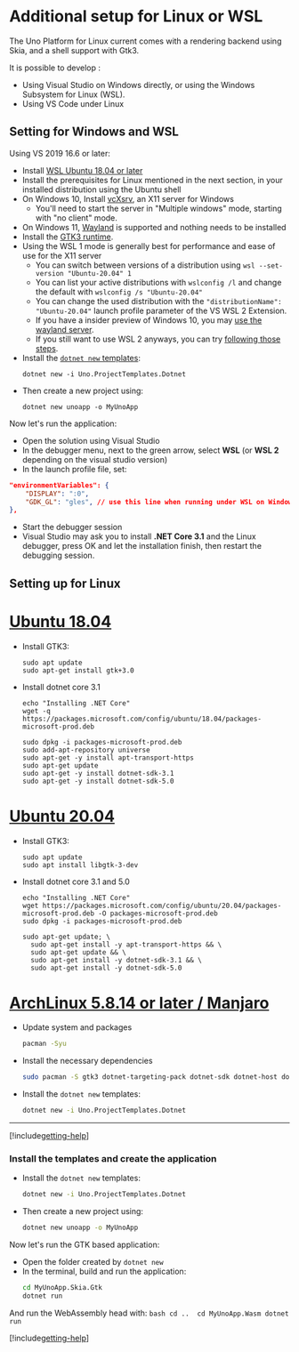 # Additional setup for Linux or WSL

The Uno Platform for Linux current comes with a rendering backend using Skia, and a shell support with Gtk3.

It is possible to develop :
- Using Visual Studio on Windows directly, or using the Windows Subsystem for Linux (WSL).
- Using VS Code under Linux

## Setting for Windows and WSL

Using VS 2019 16.6 or later:
- Install [WSL Ubuntu 18.04 or later](https://docs.microsoft.com/en-us/windows/wsl/install-win10)
- Install the prerequisites for Linux mentioned in the next section, in your installed distribution using the Ubuntu shell
- On Windows 10, Install [vcXsrv](https://sourceforge.net/projects/vcxsrv/), an X11 server for Windows
    - You'll need to start the server in "Multiple windows" mode, starting with "no client" mode.
- On Windows 11, [Wayland](https://github.com/microsoft/wslg) is supported and nothing needs to be installed
- Install the [GTK3 runtime](https://github.com/tschoonj/GTK-for-Windows-Runtime-Environment-Installer/releases).
- Using the WSL 1 mode is generally best for performance and ease of use for the X11 server
    - You can switch between versions of a distribution using `wsl --set-version "Ubuntu-20.04" 1`
    - You can list your active distributions with `wslconfig /l` and change the default with `wslconfig /s "Ubuntu-20.04"`
    - You can change the used distribution with the `"distributionName": "Ubuntu-20.04"` launch profile parameter of the VS WSL 2 Extension.
    - If you have a insider preview of Windows 10, you may [use the wayland server](https://devblogs.microsoft.com/commandline/the-windows-subsystem-for-linux-build-2020-summary/#wsl-gui).
    - If you still want to use WSL 2 anyways, you can try [following those steps](https://skeptric.com/wsl2-xserver).
- Install the [`dotnet new` templates](get-started-dotnet-new.md):
    ```
    dotnet new -i Uno.ProjectTemplates.Dotnet
    ```
- Then create a new project using:
    ```
    dotnet new unoapp -o MyUnoApp
    ```

Now let's run the application:
- Open the solution using Visual Studio
- In the debugger menu, next to the green arrow, select **WSL**  (or **WSL 2** depending on the visual studio version)
- In the launch profile file, set:
```json
"environmentVariables": {
    "DISPLAY": ":0",
    "GDK_GL": "gles", // use this line when running under WSL on Windows 11
},
```
- Start the debugger session
- Visual Studio may ask you to install **.NET Core 3.1** and the Linux debugger, press OK and let the installation finish, then restart the debugging session.

## Setting up for Linux

# [**Ubuntu 18.04**](#tab/ubuntu1804)
- Install GTK3:
    ```
    sudo apt update
    sudo apt-get install gtk+3.0 
    ```
- Install dotnet core 3.1
    ```
    echo "Installing .NET Core"
    wget -q https://packages.microsoft.com/config/ubuntu/18.04/packages-microsoft-prod.deb

    sudo dpkg -i packages-microsoft-prod.deb
    sudo add-apt-repository universe
    sudo apt-get -y install apt-transport-https
    sudo apt-get update
    sudo apt-get -y install dotnet-sdk-3.1
    sudo apt-get -y install dotnet-sdk-5.0
    ```

# [**Ubuntu 20.04**](#tab/ubuntu2004)
- Install GTK3:
    ```
    sudo apt update
    sudo apt install libgtk-3-dev
    ```
- Install dotnet core 3.1 and 5.0
    ```
    echo "Installing .NET Core"
    wget https://packages.microsoft.com/config/ubuntu/20.04/packages-microsoft-prod.deb -O packages-microsoft-prod.deb
    sudo dpkg -i packages-microsoft-prod.deb

    sudo apt-get update; \
      sudo apt-get install -y apt-transport-https && \
      sudo apt-get update && \
      sudo apt-get install -y dotnet-sdk-3.1 && \
      sudo apt-get install -y dotnet-sdk-5.0
    ```

# [**ArchLinux 5.8.14 or later / Manjaro**](#tab/archlinux2004)

- Update system and packages
    ```bash
    pacman -Syu
    ```
- Install the necessary dependencies
    ```bash
    sudo pacman -S gtk3 dotnet-targeting-pack dotnet-sdk dotnet-host dotnet-runtime mono python mono-msbuild ninja gn aspnet-runtime 
    ```
- Install the `dotnet new` templates:
    ```bash
    dotnet new -i Uno.ProjectTemplates.Dotnet
    ```
***

[!include[getting-help](use-uno-check-inline.md)]

### Install the templates and create the application

- Install the `dotnet new` templates:
    ```bash
    dotnet new -i Uno.ProjectTemplates.Dotnet
    ```
- Then create a new project using:
    ```bash
    dotnet new unoapp -o MyUnoApp
    ```

Now let's run the GTK based application:
- Open the folder created by `dotnet new`
- In the terminal, build and run the application:
    ```bash
    cd MyUnoApp.Skia.Gtk
    dotnet run
    ```
And run the WebAssembly head with:
    ```bash
    cd .. 
    cd MyUnoApp.Wasm
    dotnet run
    ```

[!include[getting-help](getting-help.md)]